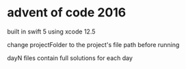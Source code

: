 # advent of code 2016

built in swift 5 using xcode 12.5

change projectFolder to the project's file path before running

dayN files contain full solutions for each day
